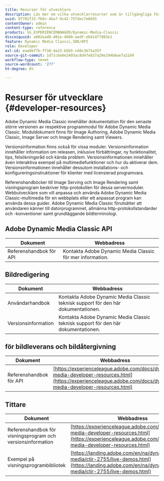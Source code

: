 ```yaml
---
title: Resurser för utvecklare
description: Läs mer om vilka utvecklarresurser som är tillgängliga för Dynamic Media.
uuid: 97702f33-fb9c-4ba7-9c42-757dec7e6645
contentOwner: admin
content-type: reference
products: SG_EXPERIENCEMANAGER/Dynamic-Media-Classic
discoiquuid: a802ead0-401e-4600-aedf-e6414f7983e1
feature: Dynamic Media Classic,SDK/API
role: Developer
exl-id: eaa6bf7b-ff38-4a15-b5b5-c60c3b75a35f
source-git-commit: 1d71cbe6e2493ac8d47e837a20e194b6ae7a22d4
workflow-type: tm+mt
source-wordcount: '277'
ht-degree: 6%

---
```


# Resurser för utvecklare {#developer-resources}

Adobe Dynamic Media Classic innehåller dokumentation för den senaste större versionen av respektive programmodul för Adobe Dynamic Media Classic. Moduldokument finns för Image Authoring, Adobe Dynamic Media Classic, Image Server och Image Rendering samt Viewers.

Versionsinformation finns också för vissa moduler. Versionsinformation innehåller information om releasen, inklusive förbättringar, ny funktionalitet, tips, felsökningsråd och kända problem. Versionsinformationen innehåller även interaktiva exempel på multimediefunktioner och hur du aktiverar dem. Versionsinformationen innehåller dessutom installations- och konfigureringsinstruktioner för klienter med licensierad programvara.

Referenshandböcker till Image Serving och Image Rendering samt visningsprogram beskriver http-protokollen för dessa servermoduler. Webbutvecklare som vill anpassa och använda Adobe Dynamic Media Classic-multimedia för en webbplats eller ett anpassat program kan använda dessa guider. Adobe Dynamic Media Classic förutsätter att användaren känner till datorprogrammet, allmänna http-protokollstandarder och -konventioner samt grundläggande bildterminologi.

## Adobe Dynamic Media Classic API

| Dokument | Webbadress |
| --- | --- |
| Referenshandbok för API | Kontakta Adobe Dynamic Media Classic för mer information. |

## Bildredigering

| Dokument | Webbadress |
| --- | --- |
| Användarhandbok | Kontakta Adobe Dynamic Media Classic teknisk support för den här dokumentationen. |
| Versionsinformation | Kontakta Adobe Dynamic Media Classic teknisk support för den här dokumentationen. |

##  för bildleverans och bildåtergivning

| Dokument | Webbadress |
| --- | --- |
| Referenshandbok för API | [https://experienceleague.adobe.com/docs/dynamic-media-developer-resources.html](https://experienceleague.adobe.com/docs/dynamic-media-developer-resources.html) |

## Tittare

| Dokument | Webbadress |
| --- | --- |
| Referenshandbok för visningsprogram och versionsinformation | [https://experienceleague.adobe.com/docs/dynamic-media-developer-resources.html](https://experienceleague.adobe.com/docs/dynamic-media-developer-resources.html) |
| Exempel på visningsprogrambibliotek | [https://landing.adobe.com/en/na/dynamic-media/ctir-2755/live-demos.html](https://landing.adobe.com/en/na/dynamic-media/ctir-2755/live-demos.html) |


<!-- 

**Web-to-Print**

|Document|Web address|
|--- |--- |
|Reference Guide|[https://www.adobe.com/go/learn_s7_webtoprint_en](https://www.adobe.com/go/learn_s7_webtoprint_en)| 

-->
